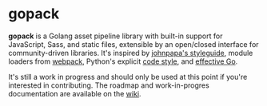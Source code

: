 # gopack

**gopack** is a Golang asset pipeline library with built-in support for JavaScript, Sass, and static files, extensible by an open/closed interface for community-driven libraries. It's inspired by [johnpapa's styleguide](https://github.com/johnpapa/angular-styleguide), module loaders from [webpack](https://github.com/webpack/webpack), Python's explicit [code style](http://docs.python-guide.org/en/latest/writing/style/), and [effective Go](https://golang.org/doc/effective_go.html).

It's still a work in progress and should only be used at this point if you're interested in contributing. The roadmap and work-in-progres documentation are available on the [wiki](https://github.com/wcamarao/gopack/wiki).
